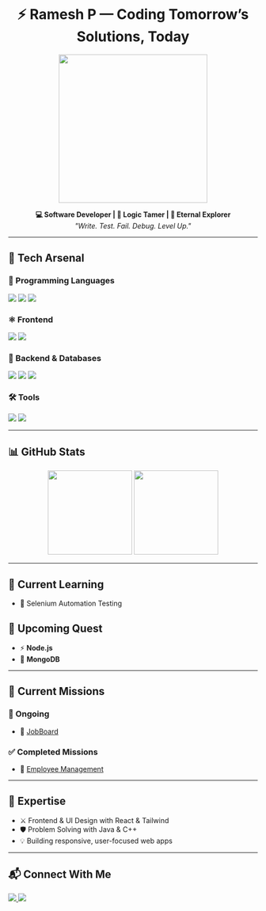 <h1 align="center">⚡ Ramesh P — Coding Tomorrow’s Solutions, Today</h1>

<p align="center">
  <img src="https://user-images.githubusercontent.com/74038190/212748842-9fcbad5b-6173-4175-8a61-521f3dbb7514.gif" width="300"/>
</p>

<p align="center">
  <b>💻 Software Developer | 🧠 Logic Tamer | 🚀 Eternal Explorer</b><br/>
  <i>"Write. Test. Fail. Debug. Level Up."</i>
</p>

---

## 🧪 Tech Arsenal

### 🧠 Programming Languages
<p>
  <img src="https://img.shields.io/badge/C++-00599C?style=for-the-badge&logo=c%2B%2B&logoColor=white"/>
  <img src="https://img.shields.io/badge/Java-007396?style=for-the-badge&logo=java&logoColor=white"/>
  <img src="https://img.shields.io/badge/JavaScript-F7DF1E?style=for-the-badge&logo=javascript&logoColor=black"/>
</p>

### ⚛️ Frontend
<p>
  <img src="https://img.shields.io/badge/React-61DAFB?style=for-the-badge&logo=react&logoColor=black"/>
  <img src="https://img.shields.io/badge/Bootstrap-7952B3?style=for-the-badge&logo=bootstrap&logoColor=white"/>
</p>

### 🧱 Backend & Databases
<p>
  <img src="https://img.shields.io/badge/Spring%20Boot-6DB33F?style=for-the-badge&logo=springboot&logoColor=white"/>
  <img src="https://img.shields.io/badge/MySQL-4479A1?style=for-the-badge&logo=mysql&logoColor=white"/>
  <img src="https://img.shields.io/badge/Firebase-FFCA28?style=for-the-badge&logo=firebase&logoColor=black"/>
</p>


### 🛠️ Tools
<p>
  <img src="https://img.shields.io/badge/Git-F05032?style=for-the-badge&logo=git&logoColor=white"/>
  <img src="https://img.shields.io/badge/Vite-646CFF?style=for-the-badge&logo=vite&logoColor=white"/>
</p>

---

## 📊 GitHub Stats

<p align="center">
  <img src="https://github-readme-stats.vercel.app/api?username=ramesh240506&show_icons=true&theme=tokyonight&hide_border=true" height="170" />
  <img src="https://github-readme-stats.vercel.app/api/top-langs/?username=ramesh240506&layout=compact&theme=tokyonight&hide_border=true" height="170"/>
</p>

---

## 📜 Current Learning
- 🤖 Selenium Automation Testing

## 📘 Upcoming Quest
- ⚡ **Node.js**
- 🍃 **MongoDB**
---

## 🚀 Current Missions

### 🔨 Ongoing
- 🔗 [JobBoard](https://github.com/Ramesh240506/jobsearch)

### ✅ Completed Missions
- 🔗 [Employee Management](https://github.com/Ramesh240506/Employee-Management)

---

## 🎯 Expertise
- ⚔️ Frontend & UI Design with React & Tailwind
- 🛡️ Problem Solving with Java & C++
- 💡 Building responsive, user-focused web apps

---

## 📬 Connect With Me

<p>
  <a href="https://www.linkedin.com/in/rameshp24/">
    <img src="https://img.shields.io/badge/-LinkedIn-0077B5?style=for-the-badge&logo=linkedin&logoColor=white"/>
  </a>
  <a href="mailto:aathip143@gmail.com">
    <img src="https://img.shields.io/badge/-Gmail-D14836?style=for-the-badge&logo=gmail&logoColor=white"/>
  </a>
</p>
